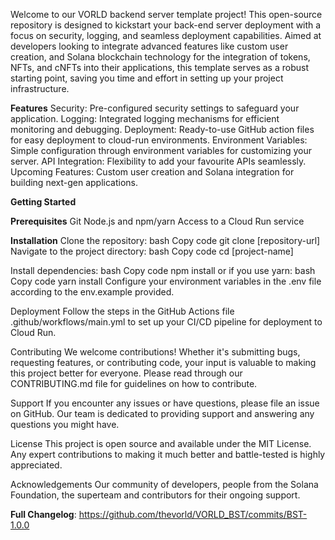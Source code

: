 Welcome to our VORLD backend server template project! This open-source repository is designed to kickstart your back-end server deployment with a focus on security, logging, and seamless deployment capabilities. Aimed at developers looking to integrate advanced features like custom user creation, and Solana blockchain technology for the integration of tokens, NFTs, and cNFTs into their applications, this template serves as a robust starting point, saving you time and effort in setting up your project infrastructure. 

**Features**
Security: Pre-configured security settings to safeguard your application.
Logging: Integrated logging mechanisms for efficient monitoring and debugging.
Deployment: Ready-to-use GitHub action files for easy deployment to cloud-run environments.
Environment Variables: Simple configuration through environment variables for customizing your server.
API Integration: Flexibility to add your favourite APIs seamlessly.
Upcoming Features: Custom user creation and Solana integration for building next-gen applications.

**Getting Started**

**Prerequisites**
Git
Node.js and npm/yarn
Access to a Cloud Run service

**Installation**
Clone the repository:
bash
Copy code
git clone [repository-url]
Navigate to the project directory:
bash
Copy code
cd [project-name]

Install dependencies:
bash
Copy code
npm install
or if you use yarn:
bash
Copy code
yarn install
Configure your environment variables in the .env file according to the env.example provided.

Deployment
Follow the steps in the GitHub Actions file .github/workflows/main.yml to set up your CI/CD pipeline for deployment to Cloud Run.

Contributing
We welcome contributions! Whether it's submitting bugs, requesting features, or contributing code, your input is valuable to making this project better for everyone. Please read through our CONTRIBUTING.md file for guidelines on how to contribute.

Support
If you encounter any issues or have questions, please file an issue on GitHub. Our team is dedicated to providing support and answering any questions you might have.

License
This project is open source and available under the MIT License. Any expert contributions to making it much better and battle-tested is highly appreciated.

Acknowledgements
Our community of developers, people from the Solana Foundation, the superteam and contributors for their ongoing support.

**Full Changelog**: https://github.com/thevorld/VORLD_BST/commits/BST-1.0.0
